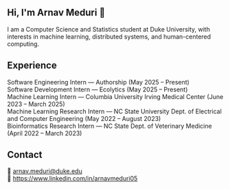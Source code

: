 ## Hi, I'm Arnav Meduri 👋

I am a Computer Science and Statistics student at Duke University, with interests in machine learning, distributed systems, and human-centered computing.

## Experience

Software Engineering Intern — Authorship (May 2025 – Present)  
Software Development Intern — Ecolytics (May 2025 – Present)  
Machine Learning Intern — Columbia University Irving Medical Center (June 2023 – March 2025)  
Machine Learning Research Intern — NC State University Dept. of Electrical and Computer Engineering (May 2022 – August 2023)  
Bioinformatics Research Intern — NC State Dept. of Veterinary Medicine (April 2022 – March 2023)

## Contact

📧 arnav.meduri@duke.edu  
💼 https://www.linkedin.com/in/arnavmeduri05
